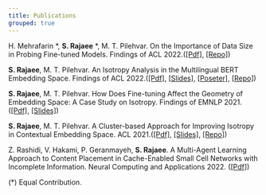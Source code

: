 ```yaml
---
title: Publications
grouped: true
---
```

H. Mehrafarin *, **S. Rajaee** *, M. T. Pilehvar. 
On the Importance of Data Size in Probing Fine-tuned Models.
Findings of ACL 2022.([[Pdf]](https://aclanthology.org/2022.findings-acl.20/), [[Repo]](https://github.com/hmehrafarin/data-size-analysis))

**S. Rajaee**, M. T. Pilehvar. 
An Isotropy Analysis in the Multilingual BERT Embedding Space.
Findings of ACL 2022.([[Pdf]](https://aclanthology.org/2022.findings-acl.103/), [[Slides]](https://docs.google.com/presentation/d/1ZmKHpr7s0KIv1MGOppCVh0rBAy-TdW5NKLeVEcz4we8/edit?usp=sharing), [[Poseter]](https://drive.google.com/file/d/1AUH8rH5DyxwQVrPFhz_daLC3J8wOgYrM/view?usp=sharing), [[Repo]](https://github.com/Sara-Rajaee/Multilingual-Isotropy))

**S. Rajaee**, M. T. Pilehvar. 
How Does Fine-tuning Affect the Geometry of Embedding Space: A Case Study on Isotropy.
Findings of EMNLP 2021.([[Pdf]](https://aclanthology.org/2021.findings-emnlp.261/), [[Slides]](https://docs.google.com/presentation/d/1Q15YTwfClnRKO90s0vs6-SkCURMGRHGPxvo8cz96L48/edit?usp=sharing))

**S. Rajaee**, M. T. Pilehvar. 
A Cluster-based Approach for Improving Isotropy in Contextual Embedding Space.
ACL 2021.([[Pdf]](https://aclanthology.org/2021.acl-short.73/), [[Slides]](https://docs.google.com/presentation/d/17mLQFtBxRAQnWgqYI60KAYTve4dNMaxNhcc8Jwmp2Ac/edit?usp=sharing), [[Repo]](https://github.com/Sara-Rajaee/clusterbased_isotropy_enhancement))

Z. Rashidi, V. Hakami, P. Geranmayeh, **S. Rajaee**. 
A Multi-Agent Learning Approach to Content Placement in Cache-Enabled Small Cell Networks with Incomplete Information.
Neural Computing and Applications 2022. ([[Pdf]](https://link.springer.com/article/10.1007/s00521-022-07051-5))

(*) Equal Contribution.